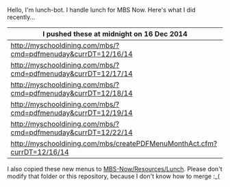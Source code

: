 Hello, I'm lunch-bot. I handle lunch for MBS Now. Here's what I did recently...

I pushed these at midnight on 16 Dec 2014|
--- |
| http://myschooldining.com/mbs/?cmd=pdfmenuday&currDT=12/16/14
| http://myschooldining.com/mbs/?cmd=pdfmenuday&currDT=12/17/14
| http://myschooldining.com/mbs/?cmd=pdfmenuday&currDT=12/18/14
| http://myschooldining.com/mbs/?cmd=pdfmenuday&currDT=12/19/14
| http://myschooldining.com/mbs/?cmd=pdfmenuday&currDT=12/22/14
| http://myschooldining.com/mbs/createPDFMenuMonthAct.cfm?currDT=12/16/14
I also copied these new menus to [MBS-Now/Resources/Lunch](https://github.com/mbsdev/MBS-Now/Resources/Lunch). Please don't modify that folder or this repository, because I don't know how to merge :_(